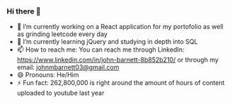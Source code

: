 ### Hi there 👋

- 🔭 I’m currently working on a React application for my portofolio as well as grinding leetcode every day 
- 🌱 I’m currently learning jQuery and studying in depth into SQL
- 📫 How to reach me: You can reach me through LinkedIn: https://www.linkedin.com/in/john-barnett-8b852b210/ or through my email: johnmbarnett03@gmail.com 
- 😄 Pronouns: He/Him
- ⚡ Fun fact: 262,800,000 is right around the amount of hours of content uploaded to youtube last year
